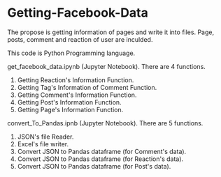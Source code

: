 # Getting-Facebook-Data

The propose is getting information of pages and write it into files.  Page, posts, comment and reaction of user are inculded. 

This code is Python Programming language.

get_facebook_data.ipynb (Jupyter Notebook). There are 4 functions.
  1. Getting Reaction's Information Function.
  2. Getting Tag's Information of Comment Function.
  3. Getting Comment's Information Function.
  4. Getting Post's Information Function.
  5. Getting Page's Information Function.

convert_To_Pandas.ipnb (Jupyter Notebook). There are 5 functions.
  1. JSON's file Reader.
  2. Excel's file writer.
  3. Convert JSON to Pandas dataframe (for Comment's data).
  4. Convert JSON to Pandas dataframe (for Reaction's data).
  5. Convert JSON to Pandas dataframe (for Post's data).
